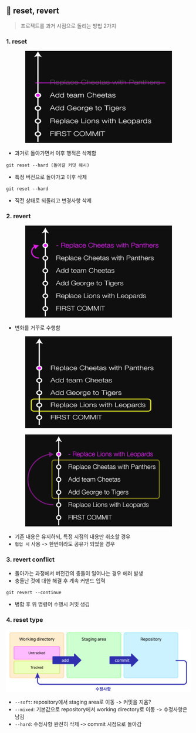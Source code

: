## 📍 reset, revert

> 프로젝트를 과거 시점으로 돌리는 방법 2가지

### 1. reset

<p align="center"><img src="https://github.com/sigirace/page-images/blob/main/dev/git/reset.png?raw=true" width="400" height="250"></p>

- 과거로 돌아가면서 이후 행적은 삭제함

```
git reset --hard (돌아갈 커밋 해시)
```

- 특정 버전으로 돌아가고 이후 삭제

```
git reset --hard
```

- 직전 상태로 되돌리고 변경사항 삭제

### 2. revert

<p align="center"><img src="https://github.com/sigirace/page-images/blob/main/dev/git/revert.png?raw=true" width="400" height="250"></p>

- 변화를 거꾸로 수행함

<p align="center"><img src="https://github.com/sigirace/page-images/blob/main/dev/git/revert_use1.png?raw=true" width="400" height="250"></p>

<p align="center"><img src="https://github.com/sigirace/page-images/blob/main/dev/git/revert_use2.png?raw=true" width="400" height="250"></p>

- 기존 내용은 유지하되, 특정 시점의 내용만 취소할 경우
- `협업 시` 사용 -> 한번이라도 공유가 되었을 경우

### 3. revert conflict

- 돌아가는 과정에서 버전간의 충돌이 일어나는 경우 에러 발생
- 충돌난 것에 대한 해결 후 계속 커맨드 입력

```
git revert --continue
```

- 병합 후 위 명령어 수행시 커밋 생김

### 4. reset type

<p align="center"><img src="https://github.com/sigirace/page-images/blob/main/dev/git/git_area.png?raw=true"></p>

- `--soft`: repository에서 staging area로 이동 -> 커밋을 지움?
- `--mixed`: 기본값으로 repository에서 working directory로 이동 -> 수정사항은 남김
- `--hard`: 수정사항 완전히 삭제 -> commit 시점으로 돌아감

